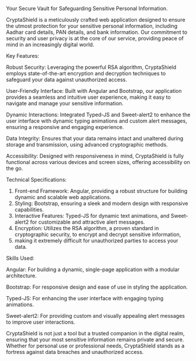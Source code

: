 Your Secure Vault for Safeguarding Sensitive Personal Information.

CryptaShield is a meticulously crafted web application designed to ensure the utmost protection for your sensitive personal information,
including Aadhar card details, PAN details, and bank information. Our commitment to security and user privacy is at the core of our service,
providing peace of mind in an increasingly digital world.

Key Features:

Robust Security: Leveraging the powerful RSA algorithm, CryptaShield employs state-of-the-art encryption and
decryption techniques to safeguard your data against unauthorized access.

User-Friendly Interface: Built with Angular and Bootstrap, our application provides a seamless
and intuitive user experience, making it easy to navigate and manage your sensitive information.

Dynamic Interactions: Integrated Typed-JS and Sweet-alert2 to enhance the user interface with
dynamic typing animations and custom alert messages, ensuring a responsive and engaging experience.

Data Integrity: Ensures that your data remains intact and unaltered during storage
and transmission, using advanced cryptographic methods.

Accessibility: Designed with responsiveness in mind, CryptaShield is fully functional across various devices and screen sizes,
offering accessibility on the go.


Technical Specifications:

1. Front-end Framework: Angular, providing a robust structure for building dynamic and scalable web applications.
2. Styling: Bootstrap, ensuring a sleek and modern design with responsive capabilities.
3. Interactive Features: Typed-JS for dynamic text animations, and Sweet-alert2 for customizable and attractive alert messages.
4. Encryption: Utilizes the RSA algorithm, a proven standard in cryptographic security, to encrypt and decrypt sensitive information,
5.  making it extremely difficult for unauthorized parties to access your data.
   
Skills Used:

Angular: For building a dynamic, single-page application with a modular architecture.

Bootstrap: For responsive design and ease of use in styling the application.

Typed-JS: For enhancing the user interface with engaging typing animations.

Sweet-alert2: For providing custom and visually appealing alert messages to improve user interactions.

CryptaShield is not just a tool but a trusted companion in the digital realm, ensuring that your most sensitive information
remains private and secure. Whether for personal use or professional needs, CryptaShield stands as a fortress against data breaches and unauthorized access.
